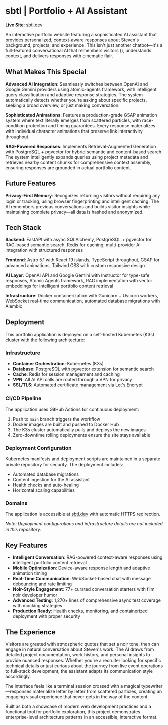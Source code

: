 # sbtl | Portfolio + AI Assistant

**Live Site**: [sbtl.dev](https://sbtl.dev)

An interactive portfolio website featuring a sophisticated AI assistant that provides personalized, context-aware responses about Steven's background, projects, and experience. This isn't just another chatbot—it's a full-featured conversational AI that remembers visitors (), understands context, and delivers responses with cinematic flair.

## What Makes This Special

**Advanced AI Integration**: Seamlessly switches between OpenAI and Google Gemini providers using atomic-agents framework, with intelligent query classification and adaptive response strategies. The system automatically detects whether you're asking about specific projects, seeking a broad overview, or just making conversation.

**Sophisticated Animations**: Features a production-grade GSAP animation system where text literally emerges from scattered particles, with race-condition protection and timing guarantees. Every response materializes with individual character animations that preserve link interactivity throughout.

**RAG-Powered Responses**: Implements Retrieval-Augmented Generation with PostgreSQL + pgvector for hybrid semantic and content-based search. The system intelligently expands queries using project metadata and retrieves nearby content chunks for comprehensive context assembly, ensuring responses are grounded in actual portfolio content.

## Future Features

**Privacy-First Memory**: Recognizes returning visitors without requiring any login or tracking, using browser fingerprinting and intelligent caching. The AI remembers previous conversations and builds visitor insights while maintaining complete privacy—all data is hashed and anonymized.

## Tech Stack

**Backend**: FastAPI with async SQLAlchemy, PostgreSQL + pgvector for RAG-based semantic search, Redis for caching, multi-provider AI integration with structured responses

**Frontend**: Astro 5.1 with React 19 islands, TypeScript throughout, GSAP for advanced animations, Tailwind CSS with custom responsive design

**AI Layer**: OpenAI API and Google Gemini with Instructor for type-safe responses, Atomic Agents framework, RAG implementation with vector embeddings for intelligent portfolio content retrieval

**Infrastructure**: Docker containerization with Gunicorn + Uvicorn workers, WebSocket real-time communication, automated database migrations with Alembic

## Deployment

This portfolio application is deployed on a self-hosted Kubernetes (K3s) cluster with the following architecture:

### Infrastructure
- **Container Orchestration**: Kubernetes (K3s)
- **Database**: PostgreSQL with pgvector extension for semantic search
- **Cache**: Redis for session management and caching
- **VPN**: All AI API calls are routed through a VPN for privacy
- **SSL/TLS**: Automated certificate management via Let's Encrypt

### CI/CD Pipeline
The application uses GitHub Actions for continuous deployment:
1. Push to `main` branch triggers the workflow
2. Docker images are built and pushed to Docker Hub
3. The K3s cluster automatically pulls and deploys the new images
4. Zero-downtime rolling deployments ensure the site stays available

### Deployment Configuration
Kubernetes manifests and deployment scripts are maintained in a separate private repository for security. The deployment includes:
- Automated database migrations
- Content ingestion for the AI assistant
- Health checks and auto-healing
- Horizontal scaling capabilities

### Domains
The application is accessible at [sbtl.dev](https://sbtl.dev) with automatic HTTPS redirection.

*Note: Deployment configurations and infrastructure details are not included in this repository.*

## Key Features

- **Intelligent Conversation**: RAG-powered context-aware responses using intelligent portfolio content retrieval
- **Mobile Optimization**: Device-aware response length and adaptive animation timing
- **Real-Time Communication**: WebSocket-based chat with message debouncing and rate limiting
- **Noir-Style Engagement**: 77+ curated conversation starters with film noir developer humor
- **Advanced Testing**: 1,270+ lines of comprehensive async test coverage with mocking strategies
- **Production Ready**: Health checks, monitoring, and containerized deployment with proper security

## The Experience

Visitors are greeted with atmospheric quotes that set a noir tone, then can engage in natural conversation about Steven's work. The AI draws from detailed project documentation, work history, and personal insights to provide nuanced responses. Whether you're a recruiter looking for specific technical details or just curious about the journey from live event operations to full-stack development, the assistant adapts its communication style accordingly.

The interface feels like a terminal session crossed with a magical typewriter—responses materialize letter by letter from scattered particles, creating an engaging visual experience that never gets in the way of the content.

Built as both a showcase of modern web development practices and a functional tool for portfolio exploration, this project demonstrates enterprise-level architecture patterns in an accessible, interactive format.
